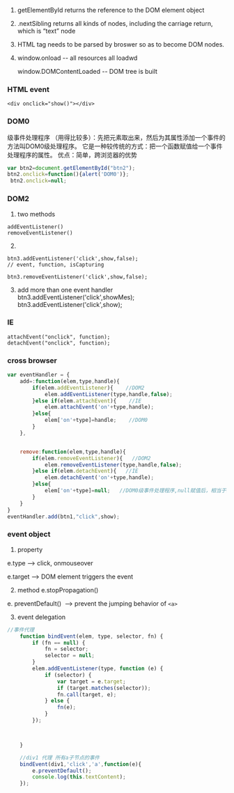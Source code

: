 1. getElementById returns the reference to the DOM element object

2. .nextSibling returns all kinds of nodes, including the carriage return, which is “text” node


1. HTML tag needs to be parsed by broswer so as to become DOM nodes.

2. window.onload -- all resources all loadwd

   window.DOMContentLoaded -- DOM tree is built
   
   
   
### HTML event
```
<div onclick="show()"></div>
```
### DOM0
级事件处理程序 （用得比较多）：先把元素取出来，然后为其属性添加一个事件的方法叫DOM0级处理程序。
 它是一种较传统的方式：把一个函数赋值给一个事件处理程序的属性。
 优点：简单，跨浏览器的优势
 ```javascript
 var btn2=document.getElementById("btn2");
 btn2.onclick=function(){alert('DOM0')};
  btn2.onclick=null;
 ```
 
 
### DOM2
 
1. two methods
```
addEventListener() 
removeEventListener()
```

2. 
```
btn3.addEventListener('click',show,false); 
// event, function, isCapturing

btn3.removeEventListener('click',show,false);
```

3. add more than one event handler
btn3.addEventListener('click',showMes);
btn3.addEventListener('click',show);

### IE
```
attachEvent("onclick", function);
detachEvent("onclick", function);
```


### cross browser
```javascript
var eventHandler = {
    add=:function(elem,type,handle){
        if(elem.addEventListener){    //DOM2
            elem.addEventListener(type,handle,false);
        }else if(elem.attachEvent){    //IE
            elem.attachEvent('on'+type,handle);
        }else{
            elem['on'+type]=handle;    //DOM0
        }
    },


    remove:function(elem,type,handle){
        if(elem.removeEventListener){   //DOM2
            elem.removeEventListener(type,handle,false);
        }else if(elem.detachEvent){   //IE
            elem.detachEvent('on'+type,handle);
        }else{
            elem['on'+type]=null;   //DOM0级事件处理程序,null赋值后，相当于取消操作
        }
    }
}
eventHandler.add(btn1,"click",show);
```

### event object
1. property

e.type --> click, onmouseover

e.target --> DOM element triggers the event

2. method
e.stopPropagation() 

e. preventDefault()  --> prevent the jumping behavior of `<a>`

3. event delegation
```js
//事件代理
    function bindEvent(elem, type, selector, fn) {
        if (fn == null) {
            fn = selector;
            selector = null;
        }
        elem.addEventListener(type, function (e) {
            if (selector) {
                var target = e.target;
                if (target.matches(selector));
                fn.call(target, e);
            } else {
                fn(e);
            }
        });



    }

    //div1 代理 所有a子节点的事件
    bindEvent(div1,'click','a',function(e){
        e.preventDefault();
        console.log(this.textContent);
    });
```
